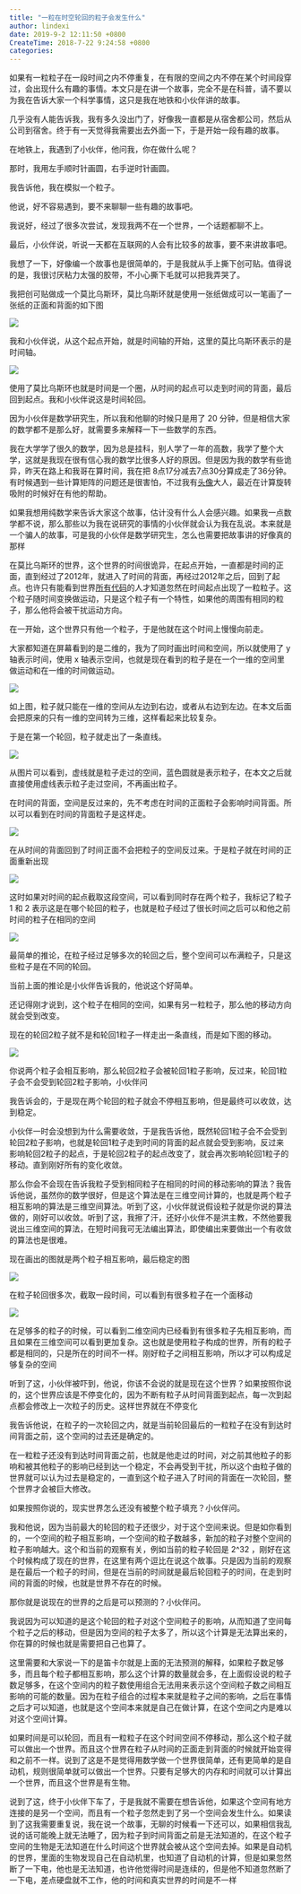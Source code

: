 ```yaml
---
title: "一粒在时空轮回的粒子会发生什么"
author: lindexi
date: 2019-9-2 12:11:50 +0800
CreateTime: 2018-7-22 9:24:58 +0800
categories: 
---
```


如果有一粒粒子在一段时间之内不停重复，在有限的空间之内不停在某个时间段穿过，会出现什么有趣的事情。本文只是在讲一个故事，完全不是在科普，请不要以为我在告诉大家一个科学事情，这只是我在地铁和小伙伴讲的故事。

<!--more-->




<!-- csdn -->

几乎没有人能告诉我，我有多久没出门了，好像我一直都是从宿舍都公司，然后从公司到宿舍。终于有一天觉得我需要出去外面一下，于是开始一段有趣的故事。

在地铁上，我遇到了小伙伴，他问我，你在做什么呢？

那时，我用左手顺时针画圆，右手逆时针画圆。

我告诉他，我在模拟一个粒子。

他说，好不容易遇到，要不来聊聊一些有趣的故事吧。

我说好，经过了很多次尝试，发现我两不在一个世界，一个话题都聊不上。

最后，小伙伴说，听说一天都在互联网的人会有比较多的故事，要不来讲故事吧。

我想了一下，好像编一个故事也是很简单的，于是我就从手上撕下创可贴。值得说的是，我很讨厌粘力太强的胶带，不小心撕下毛就可以把我弄哭了。

我把创可贴做成一个莫比乌斯环，莫比乌斯环就是使用一张纸做成可以一笔画了一张纸的正面和背面的如下图

<!-- ![](image/一粒在时空轮回的粒子会发生什么/一粒在时空轮回的粒子会发生什么0.png) -->

![](http://image.acmx.xyz/lindexi%2F201872293322292)

我和小伙伴说，从这个起点开始，就是时间轴的开始，这里的莫比乌斯环表示的是时间轴。

<!-- ![](image/一粒在时空轮回的粒子会发生什么/一粒在时空轮回的粒子会发生什么1.png) -->

![](http://image.acmx.xyz/lindexi%2F201872293953215)

使用了莫比乌斯环也就是时间是一个圈，从时间的起点可以走到时间的背面，最后回到起点。我和小伙伴说这是时间轮回。

因为小伙伴是数学研究生，所以我和他聊的时候只是用了 20 分钟，但是相信大家的数学都不是那么好，就需要多来解释一下一些数学的东西。

我在大学学了很久的数学，因为总是挂科，别人学了一年的高数，我学了整个大学，这就是我现在很有信心我的数学比很多人好的原因。但是因为我的数学有些诡异，昨天在路上和我哥在算时间，我在把 8点17分减去7点30分算成走了36分钟。有时候遇到一些计算矩阵的问题还是很害怕，不过我有[头像](https://huangtengxiao.gitee.io)大人，最近在计算旋转 吸附的时候好在有他的帮助。

如果我想用纯数学来告诉大家这个故事，估计没有什么人会感兴趣。如果我一点数学都不说，那么那些以为我在说研究的事情的小伙伴就会认为我在乱说。本来就是一个骗人的故事，可是我的小伙伴是数学研究生，怎么也需要把故事讲的好像真的那样

在莫比乌斯环的世界，这个世界的时间很诡异，在起点开始，一直都是时间的正面，直到经过了2012年，就进入了时间的背面，再经过2012年之后，回到了起点。也许只有能看到世界[所有代码](https://github.com/me-shaon/GLWTPL)的人才知道忽然在时间起点出现了一粒粒子。这个粒子随时间变换做运动，只是这个粒子有一个特性，如果他的周围有相同的粒子，那么他将会被干扰运动方向。

在一开始，这个世界只有他一个粒子，于是他就在这个时间上慢慢向前走。

大家都知道在屏幕看到的是二维的，我为了同时画出时间和空间，所以就使用了 y 轴表示时间，使用 x 轴表示空间，也就是现在看到的粒子是在一个一维的空间里做运动和在一维的时间做运动。

<!-- ![](image/一粒在时空轮回的粒子会发生什么/一粒在时空轮回的粒子会发生什么2.png) -->

![](http://image.acmx.xyz/lindexi%2F201872295838326)

如上图，粒子就只能在一维的空间从左边到右边，或者从右边到左边。在本文后面会把原来的只有一维的空间转为三维，这样看起来比较复杂。

于是在第一个轮回，粒子就走出了一条直线。

<!-- ![](image/一粒在时空轮回的粒子会发生什么/一粒在时空轮回的粒子会发生什么3.png) -->

![](http://image.acmx.xyz/lindexi%2F201872210320127)

从图片可以看到，虚线就是粒子走过的空间，蓝色圆就是表示粒子，在本文之后就直接使用虚线表示粒子走过空间，不再画出粒子。

在时间的背面，空间是反过来的，先不考虑在时间的正面粒子会影响时间背面。所以可以看到在时间的背面粒子是这样走。

<!-- ![](image/一粒在时空轮回的粒子会发生什么/一粒在时空轮回的粒子会发生什么4.png) -->

![](http://image.acmx.xyz/lindexi%2F201872210641639)

在从时间的背面回到了时间正面不会把粒子的空间反过来。于是粒子就在时间的正面重新出现

<!-- ![](image/一粒在时空轮回的粒子会发生什么/一粒在时空轮回的粒子会发生什么5.png) -->

![](http://image.acmx.xyz/lindexi%2F201872210844115)

这时如果对时间的起点截取这段空间，可以看到同时存在两个粒子，我标记了粒子 1 和 2 表示这是在哪个轮回的粒子，也就是粒子经过了很长时间之后可以和他之前时间的粒子在相同的空间

<!-- ![](image/一粒在时空轮回的粒子会发生什么/一粒在时空轮回的粒子会发生什么6.png) -->

![](http://image.acmx.xyz/lindexi%2F2018722101039725)

最简单的推论，在粒子经过足够多次的轮回之后，整个空间可以布满粒子，只是这些粒子是在不同的轮回。

当前上面的推论是小伙伴告诉我的，他说这个好简单。

还记得刚才说到，这个粒子在相同的空间，如果有另一粒粒子，那么他的移动方向就会受到改变。

现在的轮回2粒子就不是和轮回1粒子一样走出一条直线，而是如下图的移动。

<!-- ![](image/一粒在时空轮回的粒子会发生什么/一粒在时空轮回的粒子会发生什么7.png) -->

![](http://image.acmx.xyz/lindexi%2F2018722101836988)

你说两个粒子会相互影响，那么轮回2粒子会被轮回1粒子影响，反过来，轮回1粒子会不会受到轮回2粒子影响，小伙伴问

我告诉会的，于是现在两个轮回的粒子就会不停相互影响，但是最终可以收敛，达到稳定。

小伙伴一时会没想到为什么需要收敛，于是我告诉他，既然轮回1粒子会不会受到轮回2粒子影响，也就是轮回1粒子走到时间的背面的起点就会受到影响，反过来影响轮回2粒子的起点，于是轮回2粒子的起点改变了，就会再次影响轮回1粒子的移动。直到刚好所有的变化收敛。

那么你会不会现在告诉我粒子受到相同粒子在相同的时间的移动影响的算法？我告诉他说，虽然你的数学很好，但是这个算法是在三维空间计算的，也就是两个粒子相互影响的算法是三维空间算法。听到了这，小伙伴就说假设粒子就是你说的算法做的，刚好可以收敛。听到了这，我擦了汗，还好小伙伴不是洪主教，不然他要我说出三维空间的算法，在短时间我可无法编出算法，即使编出来要做出一个有收敛的算法也是很难。

现在画出的图就是两个粒子相互影响，最后稳定的图

<!-- ![](image/一粒在时空轮回的粒子会发生什么/一粒在时空轮回的粒子会发生什么8.png) -->

![](http://image.acmx.xyz/lindexi%2F2018722103053244)

在粒子轮回很多次，截取一段时间，可以看到有很多粒子在一个面移动

![](https://i.loli.net/2018/07/22/5b53f0520c14c.gif)

在足够多的粒子的时候，可以看到二维空间内已经看到有很多粒子先相互影响，而且如果在三维空间可以看到更加复杂。这也就是使用粒子构成的世界，所有的粒子都是相同的，只是所在的时间不一样。刚好粒子之间相互影响，所以才可以构成足够复杂的空间

听到了这，小伙伴被吓到，他说，你该不会说的就是现在这个世界？如果按照你说的，这个世界应该是不停变化的，因为不断有粒子从时间背面到起点，每一次到起点都会修改上一次粒子的历史。这样世界就在不停变化

我告诉他说，在粒子的一次轮回之内，就是当前轮回最后的一粒粒子在没有到达时间背面之前，这个空间的过去还是确定的。

在一粒粒子还没有到达时间背面之前，也就是他走过的时间，对之前其他粒子的影响和被其他粒子的影响已经到达一个稳定，不会再受到干扰，所以这个由粒子做的世界就可以认为过去是稳定的，一直到这个粒子进入了时间的背面在一次轮回，整个世界才会被巨大修改。

如果按照你说的，现实世界怎么还没有被整个粒子填充？小伙伴问。

我和他说，因为当前最大的轮回的粒子还很少，对于这个空间来说。但是如你看到的，一个空间的粒子相互影响，一个空间的粒子数越多，新加的粒子对整个空间的粒子影响越大。这个和当前的观察有关，例如当前的粒子轮回是 2^32 ，刚好在这个时候构成了现在的世界，在这里有两个逗比在说这个故事。只是因为当前的观察是在最后一个粒子的时间，但是在当前的时间就是最后轮回粒子的时间，在走到时间的背面的时候，也就是世界不存在的时候。

那你就是说现在的世界的之后是可以预测的？小伙伴问。

我说因为可以知道的是这个轮回的粒子对这个空间粒子的影响，从而知道了空间每个粒子之后的移动，但是因为空间的粒子太多了，所以这个计算是无法算出来的，你在算的时候也就是需要把自己也算了。

这里需要和大家说一下的是笛卡尔就是上面的无法预测的解释，如果粒子数足够多，而且每个粒子都相互影响，那么这个计算的数量就会多，在上面假设说的粒子数足够多，在这个空间内的粒子数使用组合无法用来表示这个空间粒子数之间相互影响的可能的数量。因为在粒子组合的过程本来就是粒子之间的影响，之后在事情之后才可以知道，也就是这个空间本来就是自己在做计算，在这个空间之内是难以对这个空间计算。

如果时间是可以轮回，而且有一粒粒子在这个时间空间不停移动，那么这个粒子就可以做出一个世界。而且这个世界在粒子从时间的正面走到背面的时候就开始变得和之前不一样。说到了这是不是觉得用数学做一个世界很简单，还有更简单的是自动机，规则很简单就可以做出一个世界。只要有足够大的内存和时间就可以计算出一个世界，而且这个世界是有生物。

说到了这，终于小伙伴下车了，于是我就不需要在想告诉他，如果这个空间有地方连接的是另一个空间，而且有一个粒子忽然走到了另一个空间会发生什么。如果读到了这我需要重复说，我在说一个故事，无聊的时候看一下还可以，如果相信我乱说的话可能晚上就无法睡了，因为粒子到时间背面之前是无法知道的，在这个粒子空间的生物是无法知道在什么时间这个世界就会被从这个空间去掉。如果是自动机的世界，里面的生物发现自己在自动机里，也知道了自动机的计算，但是如果忽然断了一下电，他也是无法知道，也许他觉得时间是连续的，但是他不知道忽然断了一下电，差点硬盘就不工作，他的时间和真实世界的时间是不一样





